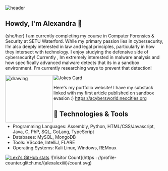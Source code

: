 
![header](https://i.imgur.com/ZGaHf6x.gif)


## Howdy, I'm Alexandra 🌼
(she/her)
I am currently completing my course in Computer Forensics & Security at SETU Waterford. While my primary passion lies in cybersecurity, I’m also deeply interested in law and legal principles, particularly in how they intersect with technology. I enjoy studying the defensive side of cybersecurity!  Currently , Im extremely interested in malware analysis and how specifically advanced malware detects that its in a sandbox environment. I'm currently researching ways to prevent that detection! 



<img src="https://i.imgur.com/4qeqgEh.jpeg" alt="drawing" align="left" height="150" width="150"/>



![Jokes Card](https://readme-jokes.vercel.app/api)

Here's my portfolio website! I have my substack linked with my first article published on sandbox evasion :)
https://acybersworld.neocities.org






## 🔧 Technologies & Tools
- Programming Languages: Assembly, Python, HTML/CSS/Javascript, Java, C, PhP, SQL, GoLang, TypeScript
- Databases: MySQL, MongoDB
- Tools: VScode, IntelliJ, FLARE
- Operating Systems: Kali Linux, Windows, REMnux


[![Lexi's GitHub stats](https://github-readme-stats.vercel.app/api?username=alexalexiiii)](https://github.com/alexalexiiii/github-readme-stats)
![Visitor Count](https : //profile-counter.glitch.me/{alexalexiiii}/count.svg)
